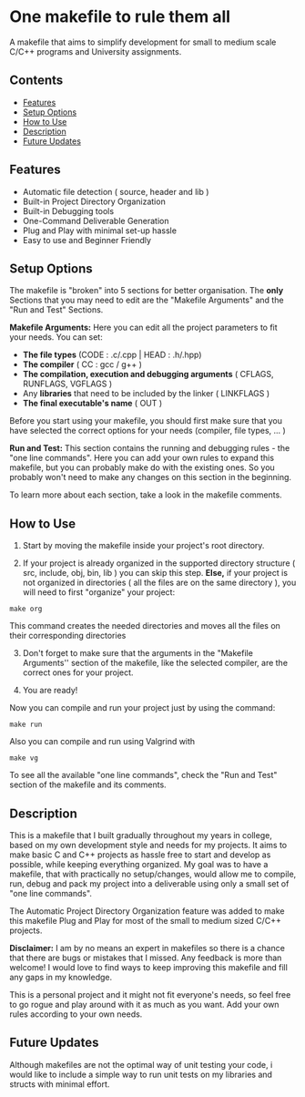 # One makefile to rule them all
A  makefile that aims to simplify development for small to medium scale C/C++ programs and University assignments.

## Contents
- [Features](#features)
- [Setup Options](#setup-options)
- [How to Use](#how-to-use)
- [Description](#description)
- [Future Updates](#future-updates)

## Features 
- Automatic file detection ( source, header and lib )
- Built-in Project Directory Organization 
- Built-in Debugging tools 
- One-Command  Deliverable Generation
- Plug and Play with minimal set-up hassle
-  Easy to use and Beginner Friendly 

## Setup Options
The makefile is "broken" into 5 sections for better organisation. The **only** Sections that you may need to edit are the "Makefile Arguments" and the "Run and Test" Sections.

**Makefile Arguments:** Here you can edit all the project parameters to fit your needs. You can set:
- **The file types** (CODE : .c/.cpp | HEAD : .h/.hpp)
- **The compiler** ( CC : gcc / g++ )
-  **The compilation, execution and debugging arguments** ( CFLAGS, RUNFLAGS, VGFLAGS ) 
-  Any **libraries** that need to be included by the linker ( LINKFLAGS )
- **The final executable's name** ( OUT )

Before you start using your makefile, you should first make sure that you have selected the correct options for your needs (compiler, file types, ... )

**Run and Test:** This section contains the running and debugging rules - the "one line commands". Here you can add your own rules to expand this makefile, but you can probably make do with the existing ones.
So you probably won't need to make any changes on this section in the beginning.

To learn more about each section, take a look in the makefile comments.

## How to Use
1. Start by moving the makefile inside your project's root directory.

2. If your project is already organized in the supported directory structure ( src, include, obj, bin, lib ) you can skip this step. **Else,** if your project is not organized in directories ( all the files are on the same directory ), you will need to first "organize" your project:
```
make org
```
This command creates the needed directories and moves all the files on their corresponding directories

3. Don't forget to make sure that the arguments in the "Makefile Arguments'' section of the makefile, like the selected compiler, are the correct ones for your project.

4. You are ready!

Now you can compile and run your project just by using the command:
```
make run
```
Also you can compile and run using Valgrind with
```
make vg
```
To see all the available "one line commands", check the "Run and Test" section of the makefile and its comments.


## Description
This is a makefile that I built gradually throughout my years in college, based on my own development style and needs for my projects. It aims to make basic C and C++ projects as hassle free to start and develop as possible, while keeping everything organized. My goal was to have a makefile, that with practically no setup/changes, would allow me to compile, run, debug and pack my project into a deliverable using only a small set of "one line commands".

The Automatic Project Directory Organization feature was added to make this makefile Plug and Play for most of the small to medium sized C/C++ projects.

**Disclaimer:** I am by no means an expert in makefiles so there is a chance that there are bugs or mistakes that I missed. Any feedback is more than welcome! I would love to find ways to keep improving this makefile and fill any gaps in my knowledge. 

This is a personal project and it might not fit everyone's needs, so feel free to go rogue and play around with it as much as you want. Add your own rules according to your own needs.

## Future Updates
Although makefiles are not the optimal way of unit testing your code, i would like to include a simple way to run unit tests on my libraries and structs with minimal effort. 
